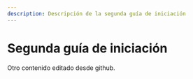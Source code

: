 ```yaml
---
description: Descripción de la segunda guía de iniciación
---
```


# Segunda guía de iniciación

Otro contenido editado desde github.

